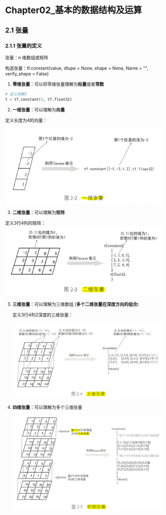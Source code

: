 

# Chapter02_基本的数据结构及运算

## 2.1 张量

### 2.1.1 张量的定义

张量：n 维数组或矩阵

构造张量：tf.constant(value, dtupe = None, shape = None, Name = "<name>", verify_shape = False)

1. **零维张量**：可以将零维张量理解为**标量**或者**常数**

  ```python
  # 定义常数3
  t = tf.constant(3, tf.float32)
  ```

2. **一维张量**：可以理解为**向量**

  定义长度为4的向量：

  ![一维向量](./pictures/01.png)

3. **二维张量**：可以理解为**矩阵**

  定义3行4列的矩阵：
 ![一维向量](./pictures/02.png)

3. **三维张量**：可以理解为三维数组 (**多个二维张量在深度方向的组合**)

   定义3行4列2深度的三维张量：

   ![一维向量](./pictures/03.png)

4. **四维张量**：可以理解为多个三维张量

   ![一维向量](./pictures/04.png)

